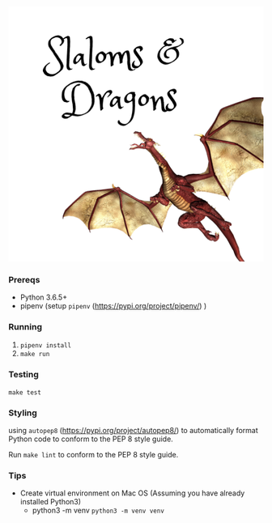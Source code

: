 ![alt text](https://github.com/slalom/slaloms-and-dragons/blob/master/logo.png)

### Prereqs

- Python 3.6.5+
- pipenv (setup `pipenv` (https://pypi.org/project/pipenv/) )

### Running

1. `pipenv install`
2. `make run`

### Testing

`make test`

### Styling
using `autopep8` (https://pypi.org/project/autopep8/) to automatically format Python code to conform to the PEP 8 style guide. 

Run `make lint`  to conform to the PEP 8 style guide.

### Tips
- Create virtual environment on Mac OS (Assuming you have already installed Python3)
    - python3 -m venv <name of environment> ``` python3 -m venv venv ```
